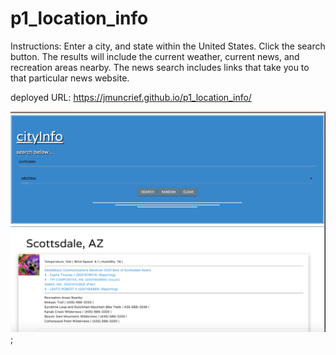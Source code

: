 # p1_location_info 

Instructions: 
Enter a city, and state within the United States. Click the search button. The results will include the current weather, current news, and recreation areas nearby. The news search includes links that take you to that particular news website. 

deployed URL: https://jmuncrief.github.io/p1_location_info/

![location info](assets/cityinfo.png);
